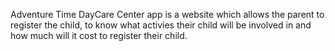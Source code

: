 Adventure Time DayCare Center app is a website which allows the parent to register the child, to know what activies their child will be involved in 
and how much will it cost to register their child.
